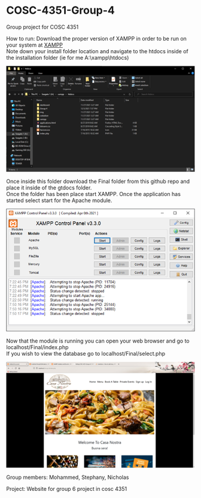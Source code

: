 # COSC-4351-Group-4
Group project for COSC 4351

How to run:
Download the proper version of XAMPP in order to be run on your system at [XAMPP](https://www.apachefriends.org/index.html) <br>
Note down your install folder location and navigate to the htdocs inside of the installation folder (ie for me A:\xampp\htdocs) <br>

![Screenshot](xampp2.PNG)

Once inside this folder download the Final folder from this github repo and place it inside of the gtdocs folder. <br>
Once the folder has been place start XAMPP. Once the application has started select start for the Apache module. <br>

![Screenshot](xampp.PNG)

Now that the module is running you can open your web browser and go to localhost/Final/index.php <br>
If you wish to view the database go to localhost/Final/select.php <br>

![Screenshot](xampp3.PNG)

Group members:
Mohammed,
Stephany,
Nicholas <br>

Project:
Website for group 6 project in cosc 4351 <br>
